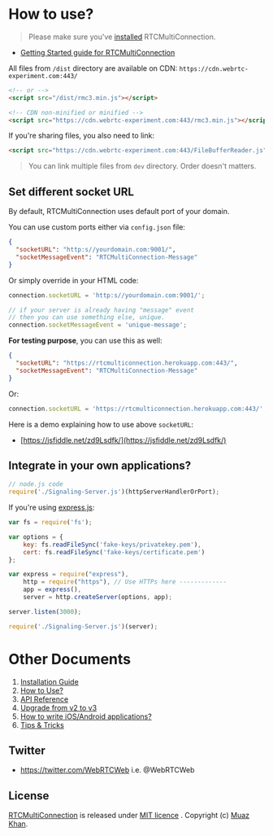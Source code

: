 # How to use?

> Please make sure you've [installed](https://github.com/muaz-khan/RTCMultiConnection/tree/master/docs/installation-guide.md) RTCMultiConnection.

* [Getting Started guide for RTCMultiConnection](https://github.com/muaz-khan/RTCMultiConnection/tree/master/docs/getting-started.md)

All files from `/dist` directory are available on CDN: `https://cdn.webrtc-experiment.com:443/`

```html
<!-- or -->
<script src="/dist/rmc3.min.js"></script>

<!-- CDN non-minified or minified -->
<script src="https://cdn.webrtc-experiment.com:443/rmc3.min.js"></script>
```

If you're sharing files, you also need to link:

```html
<script src="https://cdn.webrtc-experiment.com:443/FileBufferReader.js"></script>
```

> You can link multiple files from `dev` directory. Order doesn't matters.

## Set different socket URL

By default, RTCMultiConnection uses default port of your domain.

You can use custom ports either via `config.json` file:

```json
{
  "socketURL": "http:s//yourdomain.com:9001/",
  "socketMessageEvent": "RTCMultiConnection-Message"
}
```

Or simply override in your HTML code:

```javascript
connection.socketURL = 'http:s//yourdomain.com:9001/';

// if your server is already having "message" event
// then you can use something else, unique.
connection.socketMessageEvent = 'unique-message';
```

**For testing purpose**, you can use this as well:

```json
{
  "socketURL": "https://rtcmulticonnection.herokuapp.com:443/",
  "socketMessageEvent": "RTCMultiConnection-Message"
}
```

Or:

```javascript
connection.socketURL = 'https://rtcmulticonnection.herokuapp.com:443/';
```

Here is a demo explaining how to use above `socketURL`:

* [https://jsfiddle.net/zd9Lsdfk/](https://jsfiddle.net/zd9Lsdfk/)

## Integrate in your own applications?

```javascript
// node.js code
require('./Signaling-Server.js')(httpServerHandlerOrPort);
```

If you're using [express.js](http://stackoverflow.com/a/35985109/552182):

```javascript
var fs = require('fs');

var options = {
    key: fs.readFileSync('fake-keys/privatekey.pem'),
    cert: fs.readFileSync('fake-keys/certificate.pem')
};

var express = require("express"),
    http = require("https"), // Use HTTPs here -------------
    app = express(),
    server = http.createServer(options, app);

server.listen(3000);

require('./Signaling-Server.js')(server);
```

# Other Documents

1. [Installation Guide](https://github.com/muaz-khan/RTCMultiConnection/tree/master/docs/installation-guide.md)
2. [How to Use?](https://github.com/muaz-khan/RTCMultiConnection/tree/master/docs/how-to-use.md)
3. [API Reference](https://github.com/muaz-khan/RTCMultiConnection/tree/master/docs/api.md)
4. [Upgrade from v2 to v3](https://github.com/muaz-khan/RTCMultiConnection/tree/master/docs/upgrade.md)
5. [How to write iOS/Android applications?](https://github.com/muaz-khan/RTCMultiConnection/tree/master/docs/ios-android.md)
6. [Tips & Tricks](https://github.com/muaz-khan/RTCMultiConnection/blob/master/docs/tips-tricks.md)

## Twitter

* https://twitter.com/WebRTCWeb i.e. @WebRTCWeb

## License

[RTCMultiConnection](https://github.com/muaz-khan/RTCMultiConnection) is released under [MIT licence](https://github.com/muaz-khan/RTCMultiConnection/blob/master/LICENSE.md) . Copyright (c) [Muaz Khan](http://www.MuazKhan.com/).
